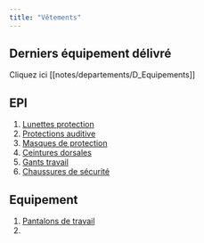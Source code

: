 ```yaml
---
title: "Vêtements"
---
```


## Derniers équipement délivré
Cliquez ici [[notes/departements/D_Equipements]]

## EPI
1. [Lunettes protection](notes/equipements/vetements/V_LunettesProtection.md)
2. [Protections auditive](notes/equipements/vetements/V_ProtectionsAuditive.md)
3. [Masques de protection](notes/equipements/vetements/V_MasquesDeProtection.md)
4. [Ceintures dorsales](notes/equipements/vetements/V_CeinturesDorsale.md)
5. [Gants travail](notes/equipements/vetements/V_GantsTravail.md)
6. [Chaussures de sécurité](notes/equipements/vetements/V_ChaussuresDeSecurite.md)

## Equipement
1. [Pantalons de travail](notes/equipements/vetements/V_PantalonsDeTravail.md)
2. 
